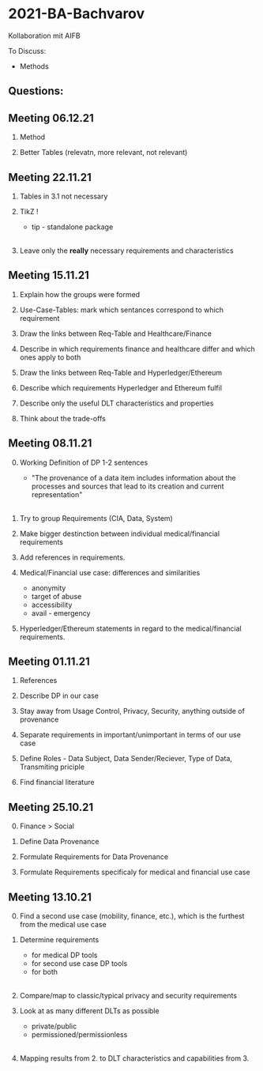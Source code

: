 # 2021-BA-Bachvarov

Kollaboration mit AIFB

To Discuss:
- Methods

Questions:
- 


## Meeting 06.12.21 ##

1. Method

2. Better Tables (relevatn, more relevant, not relevant)


## Meeting 22.11.21 ##

1. Tables in 3.1 not necessary

2. TikZ !
	- tip - standalone package
	<br />
3. Leave only the **really** necessary requirements and characteristics


## Meeting 15.11.21 ##

1. Explain how the groups were formed

2. Use-Case-Tables: mark which sentances correspond to which requirement 

3. Draw the links between Req-Table and Healthcare/Finance

4. Describe in which requirements finance and healthcare differ and which ones apply to both

5. Draw the links between Req-Table and Hyperledger/Ethereum

6. Describe which requirements Hyperledger and Ethereum fulfil

7. Describe only the useful DLT characteristics and properties

8. Think about the trade-offs 


## Meeting 08.11.21 ##

0. Working Definition of DP 1-2 sentences
	- "The provenance of a data item includes information about the processes and sources that lead to its creation and current representation"
	<br />
1. Try to group Requirements (CIA, Data, System)

2. Make bigger destinction between individual medical/financial requirements

3. Add references in requirements. 

4. Medical/Financial use case: differences and similarities 
	- anonymity
	- target of abuse
	- accessibility
	- avail - emergency

5. Hyperledger/Ethereum statements in regard to the medical/financial requirements.

## Meeting 01.11.21 ##

1. References

2. Describe DP in our case

3. Stay away from Usage Control, Privacy, Security, anything outside of provenance

4. Separate requirements in important/unimportant in terms of our use case

5. Define Roles - Data Subject, Data Sender/Reciever, Type of Data, Transmiting priciple

6. Find financial literature

## Meeting 25.10.21 ##

0. Finance > Social

1. Define Data Provenance

2. Formulate Requirements for Data Provenance

3. Formulate Requirements specificaly for medical and financial use case

## Meeting 13.10.21 ##

0. Find a second use case (mobility, finance, etc.), which is the furthest from the medical use case

1. Determine requirements
	- for medical DP tools
	- for second use case DP tools
	- for both
	<br />
2. Compare/map to classic/typical privacy and security requirements

3. Look at as many different DLTs as possible
	- private/public
	- permissioned/permissionless
	<br />
4. Mapping results from 2. to DLT characteristics and capabilities from 3.
